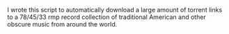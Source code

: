 I wrote this script to automatically download a large amount of torrent links to a 78/45/33 rmp record collection of traditional American and other obscure music from around the world.
